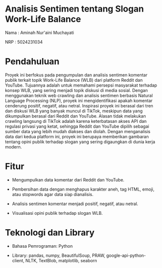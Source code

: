 # Analisis Sentimen tentang Slogan Work-Life Balance
Nama : Aminah Nur'aini Muchayati

NRP : 5024231034

# Pendahuluan
Proyek ini berfokus pada pengumpulan dan analisis sentimen komentar publik terkait topik Work-Life Balance (WLB) dari platform Reddit dan YouTube. Tujuannya adalah untuk memahami persepsi masyarakat terhadap konsep WLB, yang sering menjadi topik diskusi di media sosial. Dengan menggunakan teknik web crawling dan analisis sentimen berbasis Natural Language Processing (NLP), proyek ini mengidentifikasi apakah komentar cenderung positif, negatif, atau netral. Inspirasi proyek ini berasal dari tren dan diskusi WLB yang banyak muncul di TikTok, meskipun data yang dikumpulkan berasal dari Reddit dan YouTube. Alasan tidak melakukan crawling langsung di TikTok adalah karena keterbatasan akses API dan regulasi privasi yang ketat, sehingga Reddit dan YouTube dipilih sebagai sumber data yang lebih mudah diakses dan diolah. Dengan menganalisis data dari kedua platform ini, proyek ini berupaya memberikan gambaran tentang opini publik terhadap slogan yang sering digaungkan di dunia kerja modern.

# Fitur
- Mengumpulkan data komentar dari Reddit dan YouTube.

- Pembersihan data dengan menghapus karakter aneh, tag HTML, emoji, atau stopwords agar data siap dianalisis.

- Analisis sentimen komentar menjadi positif, negatif, atau netral.

- Visualisasi opini publik terhadap slogan WLB.
# Teknologi dan Library
- Bahasa Pemrograman: Python

- Library: pandas, numpy, BeautifulSoup, PRAW, google-api-python-client, NLTK, TextBlob, matplotlib, seaborn
